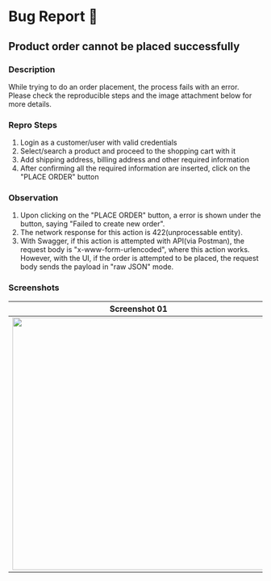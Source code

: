 # Bug Report 🐛

## Product order cannot be placed successfully

### Description
While trying to do an order placement, the process fails with an error. Please check the reproducible steps and the image attachment below for more details.

### Repro Steps
1. Login as a customer/user with valid credentials
2. Select/search a product and proceed to the shopping cart with it
3. Add shipping address, billing address and other required information
4. After confirming all the required information are inserted, click on the "PLACE ORDER" button

### Observation
1. Upon clicking on the "PLACE ORDER" button, a error is shown under the button, saying "Failed to create new order". 
2. The network response for this action is 422(unprocessable entity).
3. With Swagger, if this action is attempted with API(via Postman), the request body is "x-www-form-urlencoded", where this action works. However, with the UI, if the order is attempted to be placed, the request body sends the payload in "raw JSON" mode.

### Screenshots
| Screenshot 01 | Screenshot 02 |
| ---- | ---- |
|  <img src="" width="500" height="500"> |  <img src="" width="500" height="500"> | 
